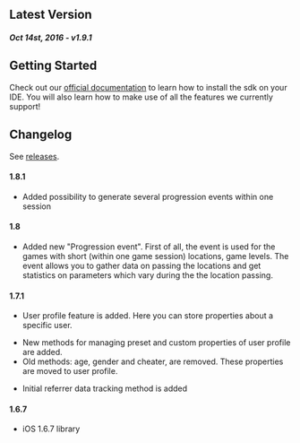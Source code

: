 Latest Version 
--------------
##### _Oct 14st, 2016_ - v1.9.1

Getting Started
---------------
Check out our [official documentation](https://www.devtodev.com/help/148/cordova/) to learn how to install the sdk on your IDE. You will also learn how to make use of all the features we currently support!

Changelog
---------
See [releases](https://github.com/devtodev-analytics/cordova-sdk/releases/).

#### 1.8.1
* Added possibility to generate several progression events within one session

#### 1.8
* Added new "Progression event". First of all, the event is used for the games with short (within one game session) locations, game levels. The event allows you to gather data on passing the locations and get statistics on parameters which vary during the the location passing.

#### 1.7.1
* User profile feature is added. Here you can store properties about a specific user.
 - New methods for managing preset and custom properties of user profile are added.
 - Old methods: age, gender and cheater, are removed. These properties are moved to user profile.
* Initial referrer data tracking method is added

#### 1.6.7
* iOS 1.6.7 library
